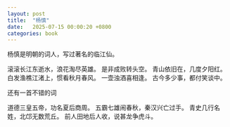 ```yaml
---
layout: post
title:  "杨慎"
date:   2025-07-15 00:00:20 +0800
categories: book
---
```

杨慎是明朝的词人，写过著名的临江仙。

滚滚长江东逝水，浪花淘尽英雄。
是非成败转头空。
青山依旧在，几度夕阳红。
白发渔樵江渚上，惯看秋月春风。
一壶浊酒喜相逢。
古今多少事，都付笑谈中。

还有一首不错的词

道德三皇五帝，功名夏后商周。
五霸七雄闹春秋，秦汉兴亡过手。
青史几行名姓，北邙无数荒丘。
前人田地后人收，说甚龙争虎斗。








